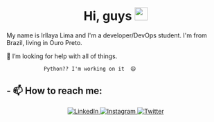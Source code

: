 <!--
**irllayalima/irllayalima** is a ✨ _special_ ✨ repository because its `README.md` (this file) appears on your GitHub profile.

Here are some ideas to get you started:

- 🔭 I’m currently working on ...
- 🌱 I’m currently learning ...
- 👯 I’m looking to collaborate on ...
- 🤔 I’m looking for help with ...
- 💬 Ask me about ...
- 📫 How to reach me: ...
- 😄 Pronouns: ...
- ⚡ Fun fact: ...
-->

<h1 align="center">Hi, guys   <img src="https://raw.githubusercontent.com/MartinHeinz/MartinHeinz/master/wave.gif" width="30px" height="30px" /></h1>


My name is Irllaya Lima and I'm a developer/DevOps student. I'm from Brazil, living in Ouro Preto.

🤔 I’m looking for help with all of things. 

                Python?? I'm working on it  😄


<h2>- 📫 How to reach me:</i></h2>

<div  align="center">
  <a href="https://www.linkedin.com/in/irllaya-lima-25883169/" target="_blank">
    <img src="https://img.shields.io/badge/LinkedIn-%230077B5.svg?&style=flat-square&logo=linkedin&logoColor=white&color=071A2C" alt="LinkedIn">
  </a>
  <a href="https://www.instagram.com/irllaya/" target="_blank">
    <img src="https://img.shields.io/badge/Instagram-%23E4405F.svg?&style=flat-square&logo=instagram&logoColor=white&color=071A2C" alt="Instagram">
  </a>
   <a href="https://twitter.com/irllaya/" target="_blank">
    <img src="https://img.shields.io/badge/Twitter-%231877F2.svg?&style=flat-square&logo=twitter&logoColor=white&color=071A2C" alt="Twitter">
  </a>
